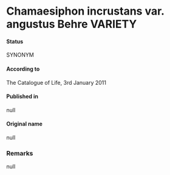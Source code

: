 Chamaesiphon incrustans var. angustus Behre VARIETY
=======

#### Status
SYNONYM

#### According to
The Catalogue of Life, 3rd January 2011

#### Published in
null

#### Original name
null

### Remarks
null